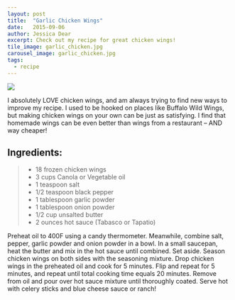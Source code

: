 ```yaml
---
layout: post
title:  "Garlic Chicken Wings"
date:   2015-09-06
author: Jessica Dear
excerpt: Check out my recipe for great chicken wings!
tile_image: garlic_chicken.jpg
carousel_image: garlic_chicken.jpg
tags:
  - recipe
---
```


<div class="row post-recipe">
<div class="col-md-5 recipe-photos">
  <img class="img-responsive center-block" src="{{site.asset_url}}/images/posts/2015-09-14-garlic-chicken/garlic_chicken.jpg"/>
</div>

<div class="col-md-7">




<p>I absolutely LOVE chicken wings, and am always trying to find new ways to improve my recipe. I used to be hooked on places like Buffalo Wild Wings, but making chicken wings on your own can be just as satisfying. I find that homemade wings can be even better than wings from a restaurant &ndash; AND way cheaper!</p>

<h2>Ingredients:</h2>
<blockquote><ul class="ingredient-list">
<li>18 frozen chicken wings</li>
<li>3 cups Canola or Vegetable oil</li>
<li>1 teaspoon salt</li>
<li>1/2 teaspoon black pepper</li>
<li>1 tablespoon garlic powder</li>
<li>1 tablespoon onion powder</li>
<li>1/2 cup unsalted butter</li>
<li>2 ounces hot sauce (Tabasco or Tapatio)</li>
</ul>
</blockquote>

<p>Preheat oil to 400F using a candy thermometer. Meanwhile, combine salt, pepper, garlic powder and onion powder in a bowl. In a small saucepan, heat the butter and mix in the hot sauce until combined. Set aside. Season chicken wings on both sides with the seasoning mixture. Drop chicken wings in the preheated oil and cook for 5 minutes. Flip and repeat for 5 minutes, and repeat until total cooking time equals 20 minutes. Remove from oil and pour over hot sauce mixture until thoroughly coated. Serve hot with celery sticks and blue cheese sauce or ranch!</p>

</div>
</div>